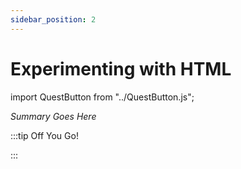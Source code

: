 ```yaml
---
sidebar_position: 2
---
```


# Experimenting with HTML
import QuestButton from "../QuestButton.js";

_Summary Goes Here_

:::tip Off You Go!

<QuestButton text="Quest" />

:::

